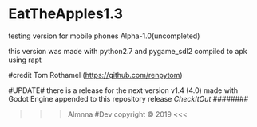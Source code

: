 # EatTheApples1.3
testing version for mobile phones Alpha-1.0(uncompleted)

this version was made with python2.7 and pygame_sdl2
compiled to apk using rapt 

#credit Tom Rothamel (https://github.com/renpytom)


#UPDATE#
there is a release for the next version v1.4 (4.0) 
made with Godot Engine appended 
to this repository release *CheckItOut* 
########


>>> Almnna #Dev copyright © 2019 <<<
